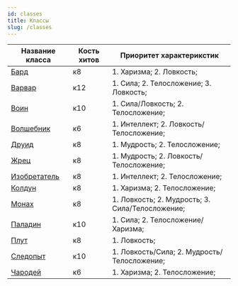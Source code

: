 ```yaml
---
id: classes
title: Классы
slug: /classes
---
```


| Название класса                 | Кость хитов | Приоритет характерикстик                        |
| ------------------------------- | ----------- | ----------------------------------------------- |
| [Бард](/docs/bard)              | к8          | 1. Харизма; 2. Ловкость;                        |
| [Варвар](/docs/barbarian)       | к12         | 1. Сила; 2. Телосложение; 3. Ловкость;          |
| [Воин](/docs/fighter)           | к10         | 1. Сила/Ловкость; 2. Телосложение;              |
| [Волшебник](/docs/wizard)       | к6          | 1. Интеллект; 2. Ловкость/Телосложение;         |
| [Друид](/docs/druid)            | к8          | 1. Мудрость; 2. Телосложение;                   |
| [Жрец](/docs/cleric)            | к8          | 1. Мудрость; 2. Ловкость/Телосложение;          |
| [Изобретатель](/docs/artificer) | к8          | 1. Интеллект; 2. Телосложение;                  |
| [Колдун](/docs/warlock)         | к8          | 1. Харизма; 2. Телосложение;                    |
| [Монах](/docs/monk)             | к8          | 1. Ловкость; 2. Мудрость; 3. Сила/Телосложение; |
| [Паладин](/docs/paladin)        | к10         | 1. Сила; 2. Телосложение/Харизма;               |
| [Плут](/docs/rogue)             | к8          | 1. Ловкость;                                    |
| [Следопыт](/docs/ranger)        | к10         | 1. Ловкость/Сила; 2. Мудрость/Телосложение;     |
| [Чародей](/docs/sorcerer)       | к6          | 1. Харизма; 2. Телосложение;                    |

